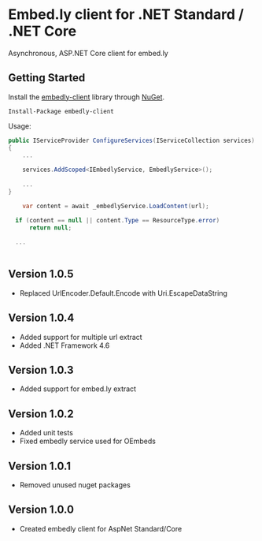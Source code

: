 # Embed.ly client for .NET Standard / .NET Core

Asynchronous, ASP.NET Core client for embed.ly

## Getting Started
Install the [embedly-client](https://www.nuget.org/packages/embedly-client) library through [NuGet](https://nuget.org).

    Install-Package embedly-client

Usage:

```csharp
public IServiceProvider ConfigureServices(IServiceCollection services)
{
	...
	
	services.AddScoped<IEmbedlyService, EmbedlyService>();
	
	...
}
```

```csharp
	var content = await _embedlyService.LoadContent(url);

  if (content == null || content.Type == ResourceType.error)
      return null;
      
  ...
  
```

## Version 1.0.5
* Replaced UrlEncoder.Default.Encode with Uri.EscapeDataString

## Version 1.0.4
* Added support for multiple url extract
* Added .NET Framework 4.6

## Version 1.0.3
* Added support for embed.ly extract

## Version 1.0.2
* Added unit tests
* Fixed embedly service used for OEmbeds

## Version 1.0.1
* Removed unused nuget packages

## Version 1.0.0
* Created embedly client for AspNet Standard/Core



